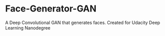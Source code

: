 # Face-Generator-GAN
A Deep Convolutional GAN that generates faces. Created for Udacity Deep Learning Nanodegree
